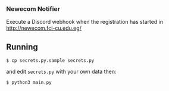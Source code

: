 ### Newecom Notifier
Execute a Discord webhook when the registration has started in http://newecom.fci-cu.edu.eg/

## Running
```shell
$ cp secrets.py.sample secrets.py
```
and edit `secrets.py` with your own data then:
```shell
$ python3 main.py
```
